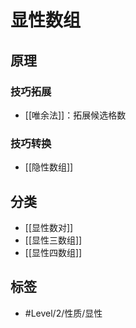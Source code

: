 # 显性数组
<!-- START doctoc generated TOC please keep comment here to allow auto update -->
<!-- DON'T EDIT THIS SECTION, INSTEAD RE-RUN doctoc TO UPDATE -->

<!-- END doctoc generated TOC please keep comment here to allow auto update -->

## 原理

### 技巧拓展

- [[唯余法]]：拓展候选格数

###  技巧转换

- [[隐性数组]]

## 分类

- [[显性数对]]
- [[显性三数组]]
- [[显性四数组]]

## 标签

- #Level/2/性质/显性
